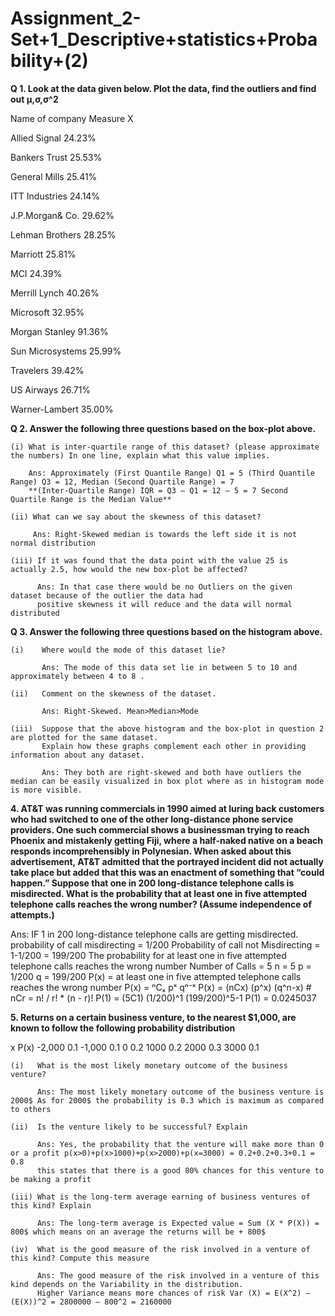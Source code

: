 # Assignment_2-Set+1_Descriptive+statistics+Probability+(2)

**Q 1. Look at the data given below. Plot the data, find the outliers and find out  μ,σ,σ^2**

Name of company	Measure X

Allied Signal	24.23%

Bankers Trust	25.53%

General Mills	25.41%

ITT Industries	24.14%

J.P.Morgan& Co.	29.62%

Lehman Brothers	28.25%

Marriott	25.81%

MCI	24.39%

Merrill Lynch	40.26%

Microsoft	32.95%

Morgan Stanley	91.36%

Sun Microsystems	25.99%

Travelers	39.42%

US Airways	26.71%

Warner-Lambert	35.00%



**Q 2. Answer the following three questions based on the box-plot above.**

    (i)	What is inter-quartile range of this dataset? (please approximate the numbers) In one line, explain what this value implies.
    
        Ans: Approximately (First Quantile Range) Q1 = 5 (Third Quantile Range) Q3 = 12, Median (Second Quartile Range) = 7 
        **(Inter-Quartile Range) IQR = Q3 – Q1 = 12 – 5 = 7 Second Quartile Range is the Median Value**
        
    (ii) What can we say about the skewness of this dataset?
    
         Ans: Right-Skewed median is towards the left side it is not normal distribution
    
    (iii) If it was found that the data point with the value 25 is actually 2.5, how would the new box-plot be affected?
    
          Ans: In that case there would be no Outliers on the given dataset because of the outlier the data had 
          positive skewness it will reduce and the data will normal distributed
          
        

**Q 3. Answer the following three questions based on the histogram above.**

    
    (i)	   Where would the mode of this dataset lie?
    
           Ans: The mode of this data set lie in between 5 to 10 and approximately between 4 to 8 .
           
    (ii)   Comment on the skewness of the dataset.	
    
           Ans: Right-Skewed. Mean>Median>Mode
           
    (iii)  Suppose that the above histogram and the box-plot in question 2 are plotted for the same dataset.
           Explain how these graphs complement each other in providing information about any dataset. 
           
           Ans: They both are right-skewed and both have outliers the median can be easily visualized in box plot where as in histogram mode is more visible.
           
           
           
**4. AT&T was running commercials in 1990 aimed at luring back customers who had switched to one of the other long-distance phone service providers. One such commercial shows a businessman trying to reach Phoenix and mistakenly getting Fiji, where a half-naked native on a beach responds incomprehensibly in Polynesian. When asked about this advertisement, AT&T admitted that the portrayed incident did not actually take place but added that this was an enactment of something that “could happen.” Suppose that one in 200 long-distance telephone calls is misdirected. What is the probability that at least one in five attempted telephone calls reaches the wrong number? (Assume independence of attempts.)**

Ans: IF 1 in 200 long-distance telephone calls are getting misdirected.
probability of call misdirecting = 1/200 Probability of call not Misdirecting = 1-1/200 = 199/200 The probability for at least one in five attempted telephone calls reaches the wrong number Number of Calls = 5 n = 5 p = 1/200 q = 199/200 P(x) = at least one in five attempted telephone calls reaches the wrong number P(x) = ⁿCₓ pˣ qⁿ⁻ˣ P(x) = (nCx) (p^x) (q^n-x) # nCr = n! / r! * (n - r)! P(1) = (5C1) (1/200)^1 (199/200)^5-1 P(1) = 0.0245037



**5. Returns on a certain business venture, to the nearest $1,000, are known to follow the following probability distribution**

   x    P(x)
-2,000	0.1
-1,000	0.1
 0	    0.2
1000	0.2
2000	0.3
3000	0.1

    (i)   What is the most likely monetary outcome of the business venture?
    
          Ans: The most likely monetary outcome of the business venture is 2000$ As for 2000$ the probability is 0.3 which is maximum as compared to others
          
    (ii)  Is the venture likely to be successful? Explain
     
          Ans: Yes, the probability that the venture will make more than 0 or a profit p(x>0)+p(x>1000)+p(x>2000)+p(x=3000) = 0.2+0.2+0.3+0.1 = 0.8 
          this states that there is a good 80% chances for this venture to be making a profit
          
    (iii) What is the long-term average earning of business ventures of this kind? Explain
    
          Ans: The long-term average is Expected value = Sum (X * P(X)) = 800$ which means on an average the returns will be + 800$
    
    (iv)  What is the good measure of the risk involved in a venture of this kind? Compute this measure

          Ans: The good measure of the risk involved in a venture of this kind depends on the Variability in the distribution. 
          Higher Variance means more chances of risk Var (X) = E(X^2) –(E(X))^2 = 2800000 – 800^2 = 2160000
